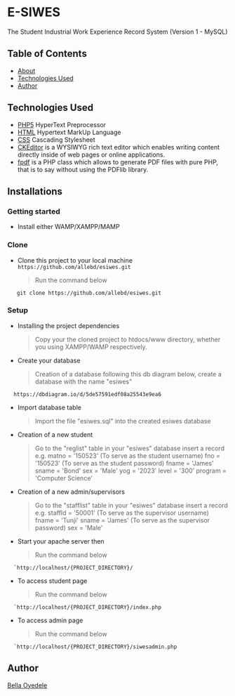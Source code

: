 # E-SIWES

The Student Industrial Work Experience Record System (Version 1 - MySQL)

## Table of Contents

* [About](#e-siwes)
* [Technologies Used](#technologies-used)
* [Author](#author)

## Technologies Used

* [PHP5](https://php5-tutorial.com/) HyperText Preprocessor
* [HTML](https://developer.mozilla.org/en-US/docs/Web/HTML) Hypertext MarkUp Language
* [CSS](https://www.w3schools.com/css/) Cascading Stylesheet
* [CKEditor](https://ckeditor.com/) is a WYSIWYG rich text editor which enables writing content directly inside of web pages or online applications.
* [fpdf](http://www.fpdf.org/) is a PHP class which allows to generate PDF files with pure PHP, that is to say without using the PDFlib library.

## Installations

### Getting started

* Install either WAMP/XAMPP/MAMP

### Clone

* Clone this project to your local machine `https://github.com/allebd/esiwes.git`
  > Run the command below

```shell
   git clone https://github.com/allebd/esiwes.git
```

### Setup

* Installing the project dependencies
  > Copy your the cloned project to htdocs/www directory, whether you using XAMPP/WAMP respectively.

* Create your database
  > Creation of a database following this db diagram below, create a database with the name "esiwes"

```shell
  https://dbdiagram.io/d/5de57591edf08a25543e9ea6
```

* Import database table
  > Import the file "esiwes.sql" into the created esiwes database

* Creation of a new student
  > Go to the "reglist" table in your "esiwes" database insert a record e.g.
  matno = '150523' (To serve as the student username)
  fno = '150523' (To serve as the student password)
  fname = 'James'
  sname = 'Bond'
  sex = 'Male'
  yog = '2023'
  level = '300'
  program = 'Computer Science'

* Creation of a new admin/supervisors
  > Go to the "stafflist" table in your "esiwes" database insert a record e.g.
  staffId = '50001' (To serve as the supervisor username)
  fname = 'Tunji'
  sname = 'James' (To serve as the supervisor password)
  sex = 'Male'

* Start your apache server then
  > Run the command below

```shell
  `http://localhost/{PROJECT_DIRECTORY}/
```
* To access student page
  > Run the command below

```shell
  `http://localhost/{PROJECT_DIRECTORY}/index.php
```

* To access admin page
  > Run the command below

```shell
  `http://localhost/{PROJECT_DIRECTORY}/siwesadmin.php
```

## Author

[Bella Oyedele](https://github.com/allebd)
